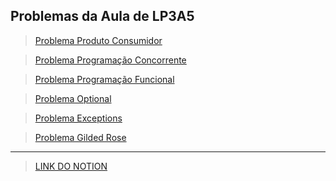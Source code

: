 ## Problemas da Aula de LP3A5
> [Problema Produto Consumidor](https://github.com/rafaelswt/lp3a5/blob/main/src/produtorconsumidor/Main.java)

> [Problema Programação Concorrente](https://github.com/rafaelswt/lp3a5/tree/main/src/forkjoinquicksort)

> [Problema Programação Funcional](https://github.com/rafaelswt/lp3a5/blob/main/src/javacollections/Main.java)

> [Problema Optional](https://github.com/rafaelswt/lp3a5/blob/main/src/optional/Main.java)

> [Problema Exceptions](https://github.com/rafaelswt/lp3a5/Exception1/Main.java)

> [Problema Gilded Rose](https://github.com/rafaelswt/lp3a5/tree/main/gildedrose)

---

> [LINK DO NOTION](https://hexagonal-air-3a6.notion.site/LP3A5-4fc5b4a0cc31479a9a55e5f02283cd56)







